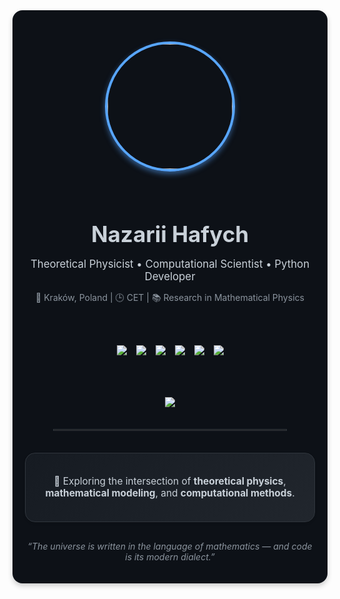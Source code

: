 <div align="center" style="max-width: 800px; margin: 0 auto; padding: 20px; background-color: #0D1117; border-radius: 16px; box-shadow: 0 4px 8px rgba(0, 0, 0, 0.2);">
  <!-- Animated circular avatar with shadow -->
  <img src="https://media0.giphy.com/media/v1.Y2lkPTc5MGI3NjExZ2V4bmNyZnVlc2o3bjQ0cXFnbjRzOTF2YjFkYXZ2dmRpOWlpMHF3cSZlcD12MV9pbnRlcm5hbF9naWZfYnlfaWQmY3Q9Zw/YRzQnWzbn4WIxd3ZYx/giphy.gif" 
       width="200" 
       style="border-radius: 50%; border: 4px solid #58A6FF; margin: 30px 0; box-shadow: 0 4px 8px rgba(88, 166, 255, 0.5);" />

  <h1 style="color: #C9D1D9; font-size: 2.5em; margin-bottom: 10px;">Nazarii Hafych</h1>
  <p style="font-size: 1.2em; color: #C9D1D9; margin-bottom: 5px;">
    Theoretical Physicist • Computational Scientist • Python Developer
  </p>
  <p style="color: #8B949E; font-size: 1em; margin-bottom: 20px;">
    📍 Kraków, Poland | 🕒 CET | 📚 Research in Mathematical Physics
  </p>

  <br>

  <div style="display: flex; flex-wrap: wrap; justify-content: center; gap: 15px; margin: 25px 0;">
    <img src="https://img.shields.io/badge/Python-3776AB?logo=python&logoColor=white&style=for-the-badge&label=Python&labelColor=0D1117" />
    <img src="https://img.shields.io/badge/Mathematica-DD1100?logo=wolfram&logoColor=white&style=for-the-badge&label=Mathematica&labelColor=0D1117" />
    <img src="https://img.shields.io/badge/Spyder-FF0000?logo=spyderide&logoColor=white&style=for-the-badge&label=Spyder&labelColor=0D1117" />
    <img src="https://img.shields.io/badge/VS_Code-007ACC?logo=visualstudiocode&logoColor=white&style=for-the-badge&label=VS%20Code&labelColor=0D1117" />
    <img src="https://img.shields.io/badge/Git-F05032?logo=git&logoColor=white&style=for-the-badge&label=Git&labelColor=0D1117" />
    <img src="https://img.shields.io/badge/LaTeX-008080?logo=tex&logoColor=white&style=for-the-badge&label=LaTeX&labelColor=0D1117" />
  </div>

  <br>

  <div style="margin: 25px 0;">
    <a href="https://t.me/science_code" target="_blank" style="text-decoration: none;">
      <img src="https://img.shields.io/badge/💬_Telegram-26A5E4?logo=telegram&logoColor=white&style=for-the-badge&label=Reach%20me&labelColor=0D1117" 
           style="transition: transform 0.3s;" 
           onmouseover="this.style.transform='scale(1.05)';" 
           onmouseout="this.style.transform='scale(1)';" />
    </a>
  </div>

  <hr style="width: 80%; border: 1px solid #30363D; margin: 35px 0;" />

  <div style="margin-top: 35px; padding: 20px; background: linear-gradient(135deg, #161B22, #21262D); border-radius: 16px; max-width: 700px; border: 1px solid #30363D; box-shadow: 0 2px 4px rgba(0, 0, 0, 0.1);">
    <p style="color: #C9D1D9; font-size: 1.1em; text-align: center;">
      🔬 Exploring the intersection of <strong>theoretical physics</strong>, <strong>mathematical modeling</strong>, and <strong>computational methods</strong>.
    </p>
  </div>

  <p style="margin-top: 30px; font-style: italic; color: #8B949E; max-width: 650px; font-size: 1em; text-align: center;">
    “The universe is written in the language of mathematics — and code is its modern dialect.”
  </p>

</div>
